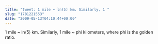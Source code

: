 ```yaml
---
title: "tweet: 1 mile ~ ln(5) km. Similarly, 1 "
slug: "1781221553"
date: "2009-05-13T04:10:44+00:00"
---
```

1 mile ~ ln(5) km. Similarly, 1 mile ~ phi kilometers, where phi is the golden ratio.